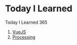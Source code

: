 # Today I Learned
Today I Learned 365

1. [VueJS](https://github.com/rohjs/TIL/tree/master/VueJS)
2. [Processing](https://github.com/rohjs/TIL/tree/master/Processing)
